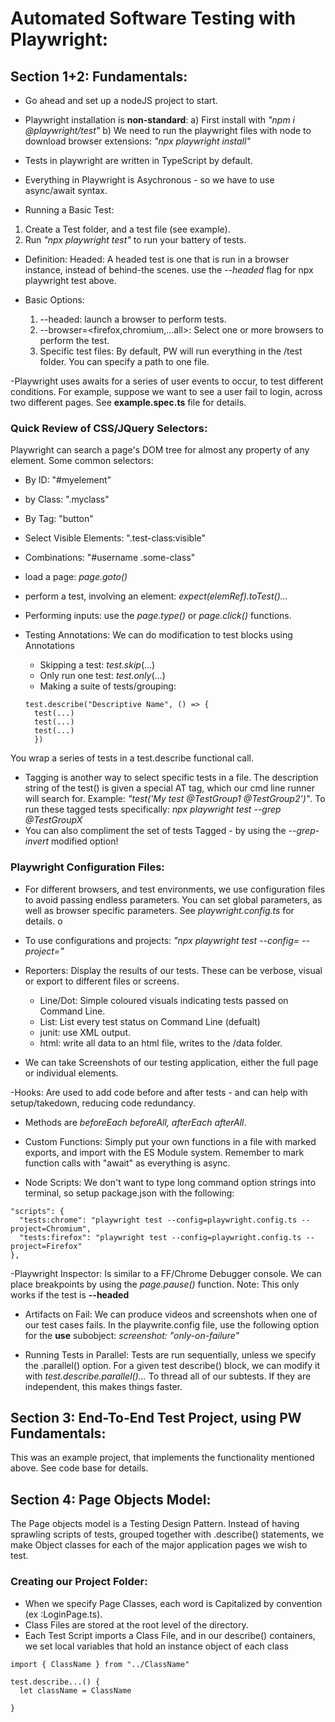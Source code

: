 # Automated Software Testing with Playwright:


## Section 1+2: Fundamentals:
- Go ahead and set up a nodeJS project to start.
- Playwright installation is **non-standard**:
   a) First install with *"npm i @playwright/test"*
   b) We need to run the playwright files with node to download browser extensions: *"npx playwright install"*
- Tests in playwright are written in TypeScript by default.
- Everything in Playwright is Asychronous - so we have to use async/await syntax.

- Running a Basic Test:
 1) Create a Test folder, and a test file (see example).
 2) Run *"npx playwright test"* to run your battery of tests.

 - Definition: Headed: A headed test is one that is run in a browser instance, instead of behind-the scenes. use the *--headed* flag for npx playwright test above.

- Basic Options:
  1) --headed: launch a browser to perform tests.
  2) --browser=<firefox,chromium,...all>: Select one or more browsers to perform the test.
  3) Specific test files: By default, PW will run everything in the /test folder. You can specify a path to one file.

-Playwright uses awaits for a series of user events to occur,
to test different conditions. For example, suppose we want to see a user fail to login, across two different pages. See **example.spec.ts** file for details.

### Quick Review of CSS/JQuery Selectors:

Playwright can search a page's DOM tree for almost any property of any element. Some common selectors:

- By ID: "#myelement"
- by Class: ".myclass"
- By Tag: "button"
- Select Visible Elements: ".test-class:visible"
- Combinations: "#username .some-class"

- load a page: *page.goto()*

- perform a test, involving an element: *expect(elemRef).toTest()...*

- Performing inputs: use the *page.type()* or *page.click()* functions.


- Testing Annotations: We can do modification to test blocks using Annotations
  - Skipping a test: *test.skip*(...)
  - Only run one test: *test.only*(...)
  - Making a suite of tests/grouping:

  ```
  test.describe("Descriptive Name", () => {
    test(...)
    test(...)
    test(...)
    })
  ```
You wrap a series of tests in a test.describe functional call.

- Tagging is another way to select specific tests in a file.
The description string of the test() is given a special AT tag, which our cmd line runner will search for. Example: *"test('My test @TestGroup1 @TestGroup2')"*. To run these tagged tests specifically: *npx playwright test --grep @TestGroupX*
- You can also compliment the set of tests Tagged - by using the *--grep-invert* modified option!


### Playwright Configuration Files:

- For different browsers, and test environments, we use configuration files to avoid passing endless parameters. You can set global parameters, as well as browser specific parameters. See *playwright.config.ts* for details.
o
- To use configurations and projects: *"npx playwright test --config=<filepath> --project=<projectName>"*


- Reporters: Display the results of our tests. These can be verbose, visual or export to different files or screens.
    - Line/Dot: Simple coloured visuals indicating tests passed on Command Line.
    - List: List every test status on Command Line (defualt)
    - junit: use XML output.
    - html: write all data to an html file, writes to the /data folder.


- We can take Screenshots of our testing application, either the full page or individual elements.

-Hooks: Are used to add code before and after tests - and can help with setup/takedown, reducing code redundancy.
- Methods are *beforeEach beforeAll, afterEach afterAll*.

- Custom Functions: Simply put your own functions in a file with marked exports, and import with the ES Module system. Remember to mark function calls with "await" as everything is async.

- Node Scripts: We don't want to type long command option strings into terminal, so setup package.json with the following:

```
"scripts": {
  "tests:chrome": "playwright test --config=playwright.config.ts --project=Chromium",
  "tests:firefox": "playwright test --config=playwright.config.ts --project=Firefox"
},
```

-Playwright Inspector: Is similar to a FF/Chrome Debugger console. We can place breakpoints by using the *page.pause()* function. Note: This only works if the test is **--headed**


- Artifacts on Fail: We can produce videos and screenshots when one of our test cases fails. In the playwrite.config file, use the following option for the **use** subobject: *screenshot: "only-on-failure"*

- Running Tests in Parallel: Tests are run sequentially, unless we specify the .parallel() option. For a given test describe() block, we can modify it with *test.describe.parallel()...* To thread all of our subtests. If they are independent, this makes things faster.

## Section 3: End-To-End Test Project, using PW Fundamentals:

This was an example project, that implements the functionality mentioned above. See code base for details.



## Section 4: Page Objects Model:

The Page objects model is a Testing Design Pattern. Instead of having sprawling scripts of tests, grouped together with .describe() statements, we make Object classes for each of the major application pages we wish to test.

### Creating our Project Folder:

- When we specify Page Classes, each word is Capitalized by convention (ex :LoginPage.ts).
- Class Files are stored at the root level of the directory.
- Each Test Script imports a Class File, and in our describe() containers, we set local variables that hold an instance object of each class

```
import { ClassName } from "../ClassName"

test.describe...() {
  let className = ClassName

}

```
